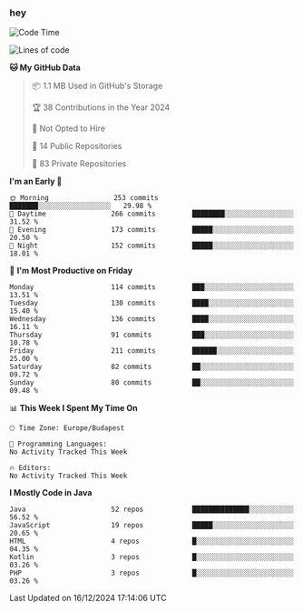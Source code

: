 ### hey

<!--START_SECTION:waka-->
![Code Time](http://img.shields.io/badge/Code%20Time-1%2C037%20hrs%202%20mins-blue)

![Lines of code](https://img.shields.io/badge/From%20Hello%20World%20I%27ve%20Written-1.1%20million%20lines%20of%20code-blue)

**🐱 My GitHub Data** 

> 📦 1.1 MB Used in GitHub's Storage 
 > 
> 🏆 38 Contributions in the Year 2024
 > 
> 🚫 Not Opted to Hire
 > 
> 📜 14 Public Repositories 
 > 
> 🔑 83 Private Repositories 
 > 
**I'm an Early 🐤** 

```text
🌞 Morning                253 commits         ███████░░░░░░░░░░░░░░░░░░   29.98 % 
🌆 Daytime                266 commits         ████████░░░░░░░░░░░░░░░░░   31.52 % 
🌃 Evening                173 commits         █████░░░░░░░░░░░░░░░░░░░░   20.50 % 
🌙 Night                  152 commits         █████░░░░░░░░░░░░░░░░░░░░   18.01 % 
```
📅 **I'm Most Productive on Friday** 

```text
Monday                   114 commits         ███░░░░░░░░░░░░░░░░░░░░░░   13.51 % 
Tuesday                  130 commits         ████░░░░░░░░░░░░░░░░░░░░░   15.40 % 
Wednesday                136 commits         ████░░░░░░░░░░░░░░░░░░░░░   16.11 % 
Thursday                 91 commits          ███░░░░░░░░░░░░░░░░░░░░░░   10.78 % 
Friday                   211 commits         ██████░░░░░░░░░░░░░░░░░░░   25.00 % 
Saturday                 82 commits          ██░░░░░░░░░░░░░░░░░░░░░░░   09.72 % 
Sunday                   80 commits          ██░░░░░░░░░░░░░░░░░░░░░░░   09.48 % 
```


📊 **This Week I Spent My Time On** 

```text
🕑︎ Time Zone: Europe/Budapest

💬 Programming Languages: 
No Activity Tracked This Week

🔥 Editors: 
No Activity Tracked This Week
```

**I Mostly Code in Java** 

```text
Java                     52 repos            ██████████████░░░░░░░░░░░   56.52 % 
JavaScript               19 repos            █████░░░░░░░░░░░░░░░░░░░░   20.65 % 
HTML                     4 repos             █░░░░░░░░░░░░░░░░░░░░░░░░   04.35 % 
Kotlin                   3 repos             █░░░░░░░░░░░░░░░░░░░░░░░░   03.26 % 
PHP                      3 repos             █░░░░░░░░░░░░░░░░░░░░░░░░   03.26 % 
```




 Last Updated on 16/12/2024 17:14:06 UTC
<!--END_SECTION:waka-->
